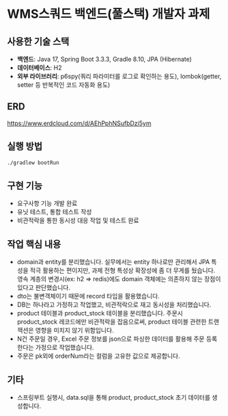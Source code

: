 # WMS스쿼드 백엔드(풀스택) 개발자 과제 

## 사용한 기술 스택

- **백엔드**: Java 17, Spring Boot 3.3.3, Gradle 8.10, JPA (Hibernate)
- **데이터베이스**: H2
- **외부 라이브러리**: p6spy(쿼리 파라미터를 로그로 확인하는 용도), lombok(getter, setter 등 반복적인 코드 자동화 용도)

## ERD
https://www.erdcloud.com/d/AEhPphNSufbDzi5ym

## 실행 방법

```bash
./gradlew bootRun
```

## 구현 기능

- 요구사항 기능 개발 완료
- 유닛 테스트, 통합 테스트 작성
- 비관적락을 통한 동시성 대응 작업 및 테스트 완료

## 작업 핵심 내용
- domain과 entity를 분리했습니다. 실무에서는 entity 하나로만 관리해서 JPA 특성을 적극 활용하는 편이지만, 과제 전형 특성상 확장성에 좀 더 무게를 뒀습니다. 영속 계층의 변경시(ex: h2 => redis)에도 domain 객체에는 의존하지 않는 장점이 있다고 판단했습니다.
- dto는 불변객체이기 때문에 record 타입을 활용했습니다.
- DB는 하나라고 가정하고 작업했고, 비관적락으로 재고 동시성을 처리했습니다.
- product 테이블과 product_stock 테이블을 분리했습니다. 주문시 product_stock 레코드에만 비관적락을 잡음으로써, product 테이블 관련한 트랜잭션은 영향을 미치지 않기 위함입니다.
- N건 주문일 경우, Excel 주문 정보를 json으로 파싱한 데이터를 활용해 주문 등록 한다는 가정으로 작업했습니다.
- 주문은 pk외에 orderNum라는 컬럼을 고유한 값으로 제공합니다.

## 기타
- 스프링부트 실행시, data.sql을 통해 product, product_stock 초기 데이터를 생성합니다.
